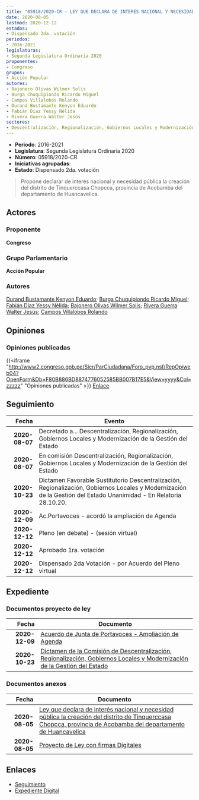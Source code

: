 ```yaml
---
title: "05918/2020-CR - LEY QUE DECLARA DE INTERÉS NACIONAL Y NECESIDAD PÚBLICA LA CREACIÓN DEL DISTRITO DE TINQUERCCASA CHOPCCA, PROVINCIA DE ACOBAMBA DEL DEPARTAMENTO DE HUANCAVELICA"
date: 2020-08-05
lastmod: 2020-12-12
estados:
- Dispensado 2da. votación
periodos:
- 2016-2021
legislaturas:
- Segunda Legislatura Ordinaria 2020
proponentes:
- Congreso
grupos:
- Acción Popular
autores:
- Bajonero Olivas Wilmer Solis
- Burga Chuquipiondo Ricardo Miguel
- Campos Villalobos Rolando
- Durand Bustamante Kenyon Eduardo
- Fabián Díaz Yessy Nélida
- Rivera Guerra Walter Jesús
sectores:
- Descentralización, Regionalización, Gobiernos Locales y Modernización de la Gestión del Estado
---
```

- **Periodo**: 2016-2021
- **Legislatura**: Segunda Legislatura Ordinaria 2020
- **Número**: 05918/2020-CR
- **Iniciativas agrupadas**: 
- **Estado**: Dispensado 2da. votación

> Propone declarar de interés nacional y necesidad pública la creación del distrito de Tinquerccasa Chopcca, provincia de Acobamba del departamento de Huancavelica.


## Actores

### Proponente

**Congreso**

### Grupo Parlamentario

**Acción Popular**

### Autores

[Durand Bustamante Kenyon Eduardo](mailto:mailto:kdurand@congreso.gob.pe); [Burga Chuquipiondo Ricardo Miguel](mailto:mailto:rburga@congreso.gob.pe); [Fabián Díaz Yessy Nélida](mailto:mailto:yfabian@congreso.gob.pe); [Bajonero Olivas Wilmer Solis](mailto:mailto:wbajonero@congreso.gob.pe); [Rivera Guerra Walter Jesús](mailto:mailto:wriverag@congreso.gob.pe); [Campos Villalobos Rolando](mailto:mailto:r_campos@congreso.gob.pe)

## Opiniones

### Opiniones publicadas

{{<iframe "http://www2.congreso.gob.pe/Sicr/ParCiudadana/Foro_pvp.nsf/RepOpiweb04?OpenForm&Db=F80B886BD8874776052585BB007B17E5&View=yyyy&Col=zzzzz" "Opiniones publicadas" >}}
[Enlace](http://www2.congreso.gob.pe/Sicr/ParCiudadana/Foro_pvp.nsf/RepOpiweb04?OpenForm&Db=F80B886BD8874776052585BB007B17E5&View=yyyy&Col=zzzzz)


## Seguimiento

| Fecha | Evento |
|------:|--------|
| **2020-08-07** | Decretado a... Descentralización, Regionalización, Gobiernos Locales y Modernización de la Gestión del Estado |
| **2020-08-07** | En comisión Descentralización, Regionalización, Gobiernos Locales y Modernización de la Gestión del Estado |
| **2020-10-23** | Dictamen Favorable Sustitutorio Descentralización, Regionalización, Gobiernos Locales y Modernización de la Gestión del Estado Unanimidad - En Relatoría 28.10.20. |
| **2020-12-09** | Ac.Portavoces - acordó la ampliación de Agenda |
| **2020-12-12** | Pleno (en debate) - (sesión virtual) |
| **2020-12-12** | Aprobado 1ra. votación |
| **2020-12-12** | Dispensado 2da Votación - por Acuerdo del Pleno virtual |

## Expediente

### Documentos proyecto de ley

| Fecha | Documento |
|------:|-----------|
| **2020-12-09** | [Acuerdo de Junta de Portavoces - Ampliación de Agenda](http://www.leyes.congreso.gob.pe/Documentos/2016_2021/Acuerdos/Junta_Portavoces/AJP05918-20201209.pdf) |
| **2020-10-23** | [Dictamen de la Comisión de Descentralización, Regionalización, Gobiernos Locales y Modernización de la Gestión del Estado](http://www.leyes.congreso.gob.pe/Documentos/2016_2021/Dictamenes/Proyectos_de_Ley/05918DC08MAY20201023.pdf) |

### Documentos anexos

| Fecha | Documento |
|------:|-----------|
| **2020-08-05** | [Ley que declara de interés nacional y necesidad pública la creación del distrito de Tinquerccasa Chopcca, provincia de Acobamba del departamento de Huancavelica](http://www.leyes.congreso.gob.pe/Documentos/2016_2021/Proyectos_de_Ley_y_de_Resoluciones_Legislativas/PL05918-20200805.pdf) |
| **2020-08-05** | [Proyecto de Ley con firmas Digitales](http://www.leyes.congreso.gob.pe/Documentos/2016_2021/Proyectos_de_Ley_y_de_Resoluciones_Legislativas/Proyectos_Firmas_digitales/PL05918.pdf) |

## Enlaces

- [Seguimiento](http://www2.congreso.gob.pe/Sicr/TraDocEstProc/CLProLey2016.nsf/f7fff46988ca05b1052578e100829cc7/c2413f68a435dbe0052585bc001193a4?OpenDocument)
- [Expediente Digital](http://www2.congreso.gob.pe/Sicr/TraDocEstProc/Expvirt_2011.nsf/visbusqptramdoc1621/05918?opendocument)

